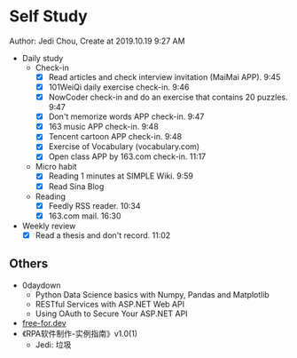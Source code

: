 # Self Study

Author: Jedi Chou, Create at 2019.10.19 9:27 AM

* Daily study
  * Check-in
    -[x] Read articles and check interview invitation (MaiMai APP). 9:45
    -[x] 101WeiQi daily exercise check-in. 9:46
    -[x] NowCoder check-in and do an exercise that contains 20 puzzles. 9:47
    -[x] Don't memorize words APP check-in. 9:47
    -[x] 163 music APP check-in. 9:48
    -[x] Tencent cartoon APP check-in. 9:48
    -[x] Exercise of Vocabulary (vocabulary.com)
    -[x] Open class APP by 163.com check-in. 11:17

  * Micro habit
    -[x] Reading 1 minutes at SIMPLE Wiki. 9:59
    -[x] Read Sina Blog

  * Reading
    -[x] Feedly RSS reader. 10:34
    -[x] 163.com mail. 16:30

* Weekly review
  -[x] Read a thesis and don't record. 11:02

## Others

* 0daydown
  * Python Data Science basics with Numpy, Pandas and Matplotlib
  * RESTful Services with ASP.NET Web API
  * Using OAuth to Secure Your ASP.NET API
* [free-for.dev](https://free-for.dev/#/)
* 《RPA软件制作-实例指南》v1.0(1)
  * Jedi: 垃圾
